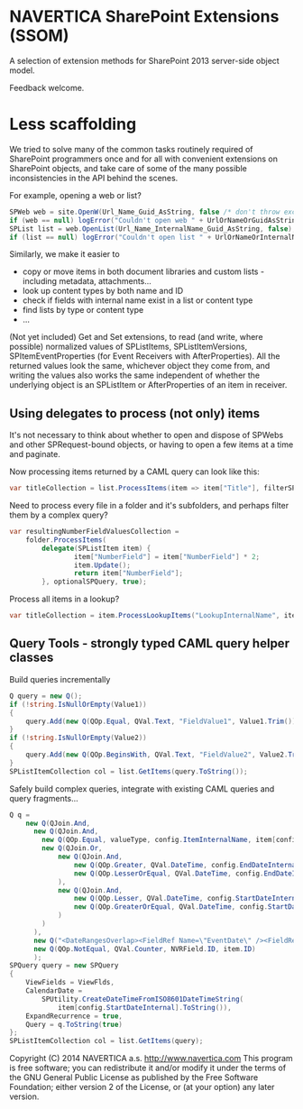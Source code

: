 NAVERTICA SharePoint Extensions (SSOM)
======================================

A selection of extension methods for SharePoint 2013 server-side object model.



Feedback welcome.

Less scaffolding
=================
We tried to solve many of the common tasks routinely required of SharePoint programmers once and for all
with convenient extensions on SharePoint objects, 
and take care of some of the many possible inconsistencies in the API behind the scenes.

For example, opening a web or list? 
```csharp
SPWeb web = site.OpenW(Url_Name_Guid_AsString, false /* don't throw exception */);
if (web == null) logError("Couldn't open web " + UrlOrNameOrGuidAsString);
SPList list = web.OpenList(Url_Name_InternalName_Guid_AsString, false);
if (list == null) logError("Couldn't open list " + UrlOrNameOrInternalNameOrGuidAsString);
```
Similarly, we make it easier to 
- copy or move items in both document libraries and custom lists - including metadata, attachments...
- look up content types by both name and ID
- check if fields with internal name exist in a list or content type
- find lists by type or content type
- ...

(Not yet included) Get and Set extensions, to read (and write, where possible) normalized values of SPListItems, SPListItemVersions,
SPItemEventProperties (for Event Receivers with AfterProperties). All the returned values look the same,
whichever object they come from, and writing the values also works the same independent of whether the
underlying object is an SPListItem or AfterProperties of an item in receiver.

Using delegates to process (not only) items
---------------------------------------
It's not necessary to think about whether to open and dispose of SPWebs and other SPRequest-bound objects,
or having to open a few items at a time and paginate.

Now processing items returned by a CAML query can look like this:
```csharp
var titleCollection = list.ProcessItems(item => item["Title"], filterSPQuery);
```

Need to process every file in a folder and it's subfolders, and perhaps filter them by a complex query?
```csharp
var resultingNumberFieldValuesCollection = 
	folder.ProcessItems(
		delegate(SPListItem item) { 
				item["NumberField"] = item["NumberField"] * 2; 
				item.Update(); 
				return item["NumberField"]; 
		}, optionalSPQuery, true);
```

Process all items in a lookup? 
```csharp
var titleCollection = item.ProcessLookupItems("LookupInternalName", itemInLookup => itemInLookup["Title"]);
```

Query Tools - strongly typed CAML query helper classes
---------------------------------------
Build queries incrementally
```csharp
Q query = new Q();
if (!string.IsNullOrEmpty(Value1))
{
	query.Add(new Q(QOp.Equal, QVal.Text, "FieldValue1", Value1.Trim()));
}
if (!string.IsNullOrEmpty(Value2))
{
	query.Add(new Q(QOp.BeginsWith, QVal.Text, "FieldValue2", Value2.Trim()));
}
SPListItemCollection col = list.GetItems(query.ToString());
```

Safely build complex queries, integrate with existing CAML queries and query fragments...
```csharp
Q q = 
	new Q(QJoin.And,
	  new Q(QJoin.And,
		new Q(QOp.Equal, valueType, config.ItemInternalName, item[config.ItemInternalName]),
		new Q(QJoin.Or,
			new Q(QJoin.And,	
				new Q(QOp.Greater, QVal.DateTime, config.EndDateInternalName, item[config.EndDateInternalName]),
				new Q(QOp.LesserOrEqual, QVal.DateTime, config.EndDateInternalName, item[config.EndDateInternalName]])
			),
			new Q(QJoin.And,	
				new Q(QOp.Lesser, QVal.DateTime, config.StartDateInternal, item[config.StartDateInternal]]),
				new Q(QOp.GreaterOrEqual, QVal.DateTime, config.StartDateInternal, item[config.StartDateInternal]])
			)
		)
	  ),
	  new Q("<DateRangesOverlap><FieldRef Name=\"EventDate\" /><FieldRef Name=\"EndDate\" /><FieldRef Name=\"RecurrenceID\" /><Value Type=\"DateTime\"><Today /></Value></DateRangesOverlap>"),
	  new Q(QOp.NotEqual, QVal.Counter, NVRField.ID, item.ID)
	  );
SPQuery query = new SPQuery
{
	ViewFields = ViewFlds,
	CalendarDate =
		SPUtility.CreateDateTimeFromISO8601DateTimeString(
			item[config.StartDateInternal].ToString()),
	ExpandRecurrence = true,
	Query = q.ToString(true)
};
SPListItemCollection col = list.GetItems(query);
```

Copyright (C) 2014 NAVERTICA a.s. http://www.navertica.com 
This program is free software; you can redistribute it and/or modify
it under the terms of the GNU General Public License as published by
the Free Software Foundation; either version 2 of the License, or
(at your option) any later version.